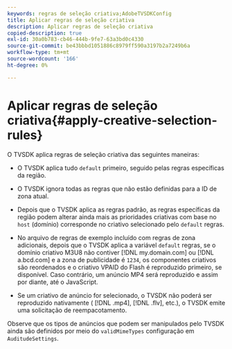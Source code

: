 ```yaml
---
keywords: regras de seleção criativa;AdobeTVSDKConfig
title: Aplicar regras de seleção criativa
description: Aplicar regras de seleção criativa
copied-description: true
exl-id: 30a0b783-cb46-444b-9fe7-63a3bd0c4330
source-git-commit: be43bbbd1051886c8979ff590a3197b2a7249b6a
workflow-type: tm+mt
source-wordcount: '166'
ht-degree: 0%

---
```


# Aplicar regras de seleção criativa{#apply-creative-selection-rules}

O TVSDK aplica regras de seleção criativa das seguintes maneiras:

* O TVSDK aplica tudo `default` primeiro, seguido pelas regras específicas da região.
* O TVSDK ignora todas as regras que não estão definidas para a ID de zona atual.
* Depois que o TVSDK aplica as regras padrão, as regras específicas da região podem alterar ainda mais as prioridades criativas com base no `host` (domínio) corresponde no criativo selecionado pelo `default` regras.

* No arquivo de regras de exemplo incluído com regras de zona adicionais, depois que o TVSDK aplica a variável `default` regras, se o domínio criativo M3U8 não contiver [!DNL my.domain.com] ou [!DNL a.bcd.com] e a zona de publicidade é `1234`, os componentes criativos são reordenados e o criativo VPAID do Flash é reproduzido primeiro, se disponível. Caso contrário, um anúncio MP4 será reproduzido e assim por diante, até o JavaScript.

* Se um criativo de anúncio for selecionado, o TVSDK não poderá ser reproduzido nativamente ( [!DNL .mp4], [!DNL .flv], etc.), o TVSDK emite uma solicitação de reempacotamento.

Observe que os tipos de anúncios que podem ser manipulados pelo TVSDK ainda são definidos por meio do `validMimeTypes` configuração em `AuditudeSettings`.
